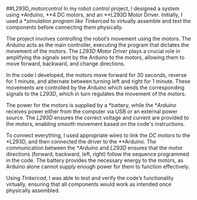 ##L293D_motorcontrol
In my robot control project, I designed a system using *Arduino, **4 DC motors, and an **L293D Motor Driver. Initially, I used a **simulation program like Tinkercad* to virtually assemble and test the components before connecting them physically.

The project involves controlling the robot’s movement using the motors. The *Arduino* acts as the main controller, executing the program that dictates the movement of the motors. The *L293D Motor Driver* plays a crucial role in amplifying the signals sent by the Arduino to the motors, allowing them to move forward, backward, and change directions.

In the code I developed, the motors move forward for 30 seconds, reverse for 1 minute, and alternate between turning left and right for 1 minute. These movements are controlled by the *Arduino* which sends the corresponding signals to the *L293D*, which in turn regulates the movement of the motors.

The power for the motors is supplied by a *battery, while the **Arduino* receives power either from the computer via USB or an external power source. The *L293D* ensures the correct voltage and current are provided to the motors, enabling smooth movement based on the code's instructions.

To connect everything, I used appropriate wires to link the *DC motors* to the *L293D, and then connected the driver to the **Arduino. The communication between the **Arduino* and *L293D* ensures that the motor directions (forward, backward, left, right) follow the sequence programmed in the code. The battery provides the necessary energy to the motors, as Arduino alone cannot supply enough power for them to function effectively.

Using *Tinkercad*, I was able to test and verify the code’s functionality virtually, ensuring that all components would work as intended once physically assembled.
